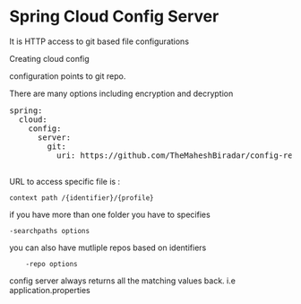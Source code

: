 # Spring Cloud Config Server    

It is HTTP access to git based file configurations

Creating cloud config

configuration points to git repo.

There are many options including encryption and decryption

   <pre>
spring:
  cloud:
    config:
      server:
        git:
          uri: https://github.com/TheMaheshBiradar/config-repo.git
       </pre>
       
       
 
 URL to access specific file is :
 
    context path /{identifier}/{profile}
 
 
 if you have more than one folder you have to specifies 
 
    -searchpaths options
    
 you can also have mutliple repos based on identifiers
 
        -repo options
  
  config server always returns all the matching values back.
  i.e application.properties
 